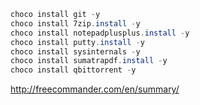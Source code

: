 ```powershell
choco install git -y
choco install 7zip.install -y
choco install notepadplusplus.install -y
choco install putty.install -y
choco install sysinternals -y
choco install sumatrapdf.install -y
choco install qbittorrent -y
```
http://freecommander.com/en/summary/

